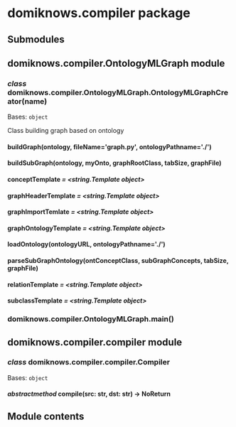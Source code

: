 # domiknows.compiler package

## Submodules

## domiknows.compiler.OntologyMLGraph module

### *class* domiknows.compiler.OntologyMLGraph.OntologyMLGraphCreator(name)

Bases: `object`

Class building graph based on ontology

#### buildGraph(ontology, fileName='graph.py', ontologyPathname='./')

#### buildSubGraph(ontology, myOnto, graphRootClass, tabSize, graphFile)

#### conceptTemplate *= <string.Template object>*

#### graphHeaderTemplate *= <string.Template object>*

#### graphImportTemlate *= <string.Template object>*

#### graphOntologyTemplate *= <string.Template object>*

#### loadOntology(ontologyURL, ontologyPathname='./')

#### parseSubGraphOntology(ontConceptClass, subGraphConcepts, tabSize, graphFile)

#### relationTemplate *= <string.Template object>*

#### subclassTemplate *= <string.Template object>*

### domiknows.compiler.OntologyMLGraph.main()

## domiknows.compiler.compiler module

### *class* domiknows.compiler.compiler.Compiler

Bases: `object`

#### *abstractmethod* compile(src: str, dst: str) → NoReturn

## Module contents

